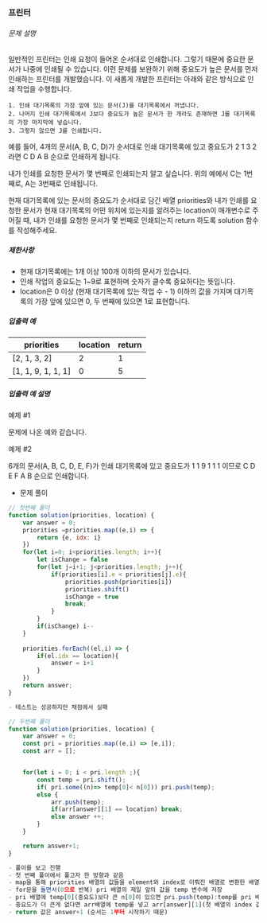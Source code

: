 ### 프린터

###### 문제 설명

일반적인 프린터는 인쇄 요청이 들어온 순서대로 인쇄합니다. 그렇기 때문에 중요한 문서가 나중에 인쇄될 수 있습니다. 이런 문제를 보완하기 위해 중요도가 높은 문서를 먼저 인쇄하는 프린터를 개발했습니다. 이 새롭게 개발한 프린터는 아래와 같은 방식으로 인쇄 작업을 수행합니다.

```
1. 인쇄 대기목록의 가장 앞에 있는 문서(J)를 대기목록에서 꺼냅니다.
2. 나머지 인쇄 대기목록에서 J보다 중요도가 높은 문서가 한 개라도 존재하면 J를 대기목록의 가장 마지막에 넣습니다.
3. 그렇지 않으면 J를 인쇄합니다.
```

예를 들어, 4개의 문서(A, B, C, D)가 순서대로 인쇄 대기목록에 있고 중요도가 2 1 3 2 라면 C D A B 순으로 인쇄하게 됩니다.

내가 인쇄를 요청한 문서가 몇 번째로 인쇄되는지 알고 싶습니다. 위의 예에서 C는 1번째로, A는 3번째로 인쇄됩니다.

현재 대기목록에 있는 문서의 중요도가 순서대로 담긴 배열 priorities와 내가 인쇄를 요청한 문서가 현재 대기목록의 어떤 위치에 있는지를 알려주는 location이 매개변수로 주어질 때, 내가 인쇄를 요청한 문서가 몇 번째로 인쇄되는지 return 하도록 solution 함수를 작성해주세요.

##### 제한사항

- 현재 대기목록에는 1개 이상 100개 이하의 문서가 있습니다.
- 인쇄 작업의 중요도는 1~9로 표현하며 숫자가 클수록 중요하다는 뜻입니다.
- location은 0 이상 (현재 대기목록에 있는 작업 수 - 1) 이하의 값을 가지며 대기목록의 가장 앞에 있으면 0, 두 번째에 있으면 1로 표현합니다.

##### 입출력 예

| priorities         | location | return |
| ------------------ | -------- | ------ |
| [2, 1, 3, 2]       | 2        | 1      |
| [1, 1, 9, 1, 1, 1] | 0        | 5      |

##### 입출력 예 설명

예제 #1

문제에 나온 예와 같습니다.

예제 #2

6개의 문서(A, B, C, D, E, F)가 인쇄 대기목록에 있고 중요도가 1 1 9 1 1 1 이므로 C D E F A B 순으로 인쇄합니다.



- 문제 풀이

```javascript
// 첫번째 풀이
function solution(priorities, location) {
    var answer = 0;
    priorities =priorities.map((e,i) => {
        return {e, idx: i}
    })
    for(let i=0; i<priorities.length; i++){
        let isChange = false
        for(let j=i+1; j<priorities.length; j++){
            if(priorities[i].e < priorities[j].e){
                priorities.push(priorities[i])
                priorities.shift()
                isChange = true
                break;
            }
        }
        if(isChange) i--
    }
    
    priorities.forEach((el,i) => {
        if(el.idx == location){
            answer = i+1
        }
    })
    return answer;
}

- 테스트는 성공하지만 채점에서 실패

// 두번째 풀이
function solution(priorities, location) {
    var answer = 0;
    const pri = priorities.map((e,i) => [e,i]);
    const arr = [];


    for(let i = 0; i < pri.length ;){
        const temp = pri.shift();
        if( pri.some((n)=> temp[0]< n[0])) pri.push(temp);
        else {
            arr.push(temp);
            if(arr[answer][1] == location) break;
            else answer ++;
        }
    }

    return answer+1;
}

- 풀이를 보고 진행
- 첫 번째 풀이에서 풀고자 한 방향과 같음
- map을 통해 priorities 배열의 값들을 element와 index로 이뤄진 배열로 변환한 배열로 만들고
- for문을 돌면서(0으로 반복) pri 배열의 제일 앞의 값을 temp 변수에 저장
- pri 배열에 temp[0](중요도)보다 큰 n[0]이 있으면 pri.push(temp):temp를 pri 배열 가장 뒤로
- 중요도가 더 큰게 없다면 arr배열에 temp를 넣고 arr[answer][1](첫 배열의 index 값 == 순서)가 location과 같다면 break, 그렇지 않다면 answer ++
- return 값은 answer+1 (순서는 1부터 시작하기 때문)
```

